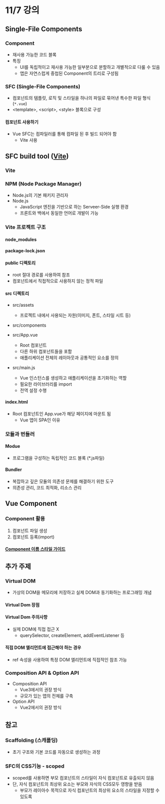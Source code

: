 # 11/7 강의
## Single-File Components
### Component
- 재사용 가능한 코드 블록
- 특징
    - UI를 독립적이고 재사용 가능한 일부분으로 분할하고 개별적으로 다룰 수 있음
    - 앱은 자연스럽게 중첩된 Component의 트리로 구성됨

### SFC (Single-File Components)
- 컴포넌트의 템플릿, 로직 및 스타일을 하나의 파일로 묶어낸 특수한 파일 형식 (`*.vue`)
- \<template>, \<script>, \<style> 블록으로 구성 

#### 컴포넌트 사용하기
- Vue SFC는 컴파일러를 통해 컴파일 된 후 빌드 되어야 함
    - Vite 사용

## SFC build tool ([Vite](https://vitejs.dev/))
### Vite

### NPM (Node Package Manager)
- Node.js의 기본 패키지 관리자
- Node.js
    - JavaScript 엔진을 기반으로 하는 Serveer-Side 실행 환경
    - 프론트와 백에서 동일한 언어로 개발이 가능

### Vite 프로젝트 구조
#### node_modules

#### package-lock.json

#### public 디렉토리
- root 절대 경로를 사용하여 참조
- 컴포넌트에서 직접적으로 사용하지 않는 정적 파일

#### src 디렉토리
- src/assets
    - 프로젝트 내에서 사용되는 자원(이미지, 폰트, 스타일 시트 등)

- src/components

- src/App.vue
    - Root 컴포넌트
    - 다른 하위 컴포넌트들을 포함
    - 애플리케이션 전체의 레이아웃과 공통적인 요소를 정의

- src/main.js
    - Vue 인스턴스를 생성하고 애플리케이션을 초기화하는 역할
    - 필요한 라이브러리를 import
    - 전역 설정 수행

#### index.html
- Root 컴포넌트인 App.vue가 해당 페이지에 마운트 됨
    - Vue 앱이 SPA인 이유

### 모듈과 번들러
#### Modue
- 프로그램을 구성하는 독립적인 코드 블록 (*.js파일)

#### Bundler
- 복잡하고 깊은 모듈의 의존성 문제를 해결하기 위한 도구
- 의존성 관리, 코드 최적화, 리소스 관리

## Vue Component
### Component 활용
1. 컴포넌트 파일 생성
2. 컴포넌트 등록(import)

#### [Component 이름 스타일 가이드](https://ko.vuejs.org/style-guide/rules-strongly-recommended.html)

## 추가 주제
### Virtual DOM
- 가상의 DOM을 메모리에 저장하고 실제 DOM과 동기화하는 프로그래밍 개념

#### Virtual Dom 장점

#### Virtual Dom 주의사항
- 실제 DOM에 직접 접근 X
    - querySelector, createElement, addEventListener 등

#### 직접 DOM 엘리먼트에 접근해야 하는 경우
- ref 속성을 사용하여 특정 DOM 엘리먼트에 직접적인 참조 가능

### Composition API & Option API
- Composition API
    - Vue3에서의 권장 방식
    - 규모가 있는 앱의 전체를 구축
- Option API
    - Vue2에서의 권장 방식

## 참고
### Scaffolding (스캐폴딩)
- 초기 구조와 기본 코드를 자동으로 생성하는 과정

### SFC의 CSS기능 - scoped
- scoped를 사용하면 부모 컴포넌트의 스타일이 자식 컴포넌트로 유출되지 않음
- 단, 자식 컴포넌트의 최상위 요소는 부모와 자식의 CSS모두 영향을 받음
    - 부모가 레이아수 목적으로 자식 컴포넌트의 최상위 요소의 스타일을 지정할 수 있도록